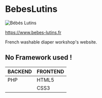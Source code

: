# BebesLutins
![Bébés Lutins](https://www.bebes-lutins.fr/view/assets/images/logo.png)

https://www.bebes-lutins.fr

French washable diaper workshop's website.

## No Framework used !
BACKEND | FRONTEND
------------ | -------------
PHP | HTML5
    | CSS3
